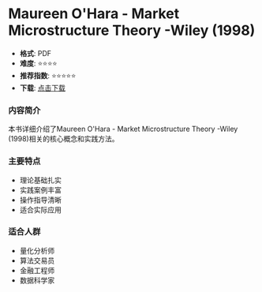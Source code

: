# Maureen O'Hara - Market Microstructure Theory -Wiley (1998)

- **格式**: PDF
- **难度**: ⭐⭐⭐⭐
- **推荐指数**: ⭐⭐⭐⭐⭐
- **下载**: [点击下载](https://github.com/LLMQuant/asset/blob/main/Maureen%20O'Hara%20-%20Market%20Microstructure%20Theory%20%20-Wiley%20(1998).pdf)

### 内容简介

本书详细介绍了Maureen O'Hara - Market Microstructure Theory -Wiley (1998)相关的核心概念和实践方法。

### 主要特点

- 理论基础扎实
- 实践案例丰富
- 操作指导清晰
- 适合实际应用

### 适合人群

- 量化分析师
- 算法交易员
- 金融工程师
- 数据科学家
